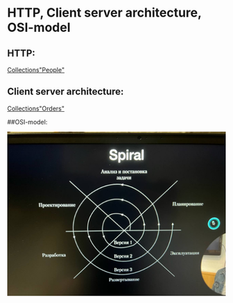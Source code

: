 # HTTP, Client server architecture, OSI-model

## HTTP:

[Collections"People"](https://github.com/AlexeyLobanov1/MongoDB/blob/main/Collections%22People%22.json)

## Client server architecture:

[Collections"Orders"](https://github.com/AlexeyLobanov1/MongoDB/blob/main/Collections%22Orders%22.json)

##OSI-model:

![Spiral](https://github.com/AlexeyLobanov1/Agile-Scrum-Kanban-Scrumban/blob/main/Spiral.jpg)
